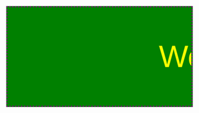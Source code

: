 <div style="display: grid;place-items: center;">
  <marquee style="border: 4px dotted purple;padding: 1em;color: yellow;background: green;font-size:  6em;font-family: Arial;">Welcome to my GitHub profile</marquee>
</div>
